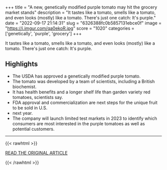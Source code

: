 +++
title = "A new, genetically modified purple tomato may hit the grocery market stands"
description = "It tastes like a tomato, smells like a tomato, and even looks (mostly) like a tomato. There's just one catch: It's purple."
date = "2022-09-17 21:14:31"
slug = "6326388fc0b5857131ebce0f"
image = "https://i.imgur.com/qa0ekoR.jpg"
score = "1020"
categories = ['genetically', 'purple', 'grocery']
+++

It tastes like a tomato, smells like a tomato, and even looks (mostly) like a tomato. There's just one catch: It's purple.

## Highlights

- The USDA has approved a genetically modified purple tomato.
- The tomato was developed by a team of scientists, including a British biochemist.
- It has health benefits and a longer shelf life than garden variety red tomatoes, scientists say.
- FDA approval and commercialization are next steps for the unique fruit to be sold in U.S.
- next year.
- The company will launch limited test markets in 2023 to identify which consumers are most interested in the purple tomatoes as well as potential customers.

---

{{< rawhtml >}}
  <p class="article-category">
    <a target="_blank" href="https://www.cnn.com/2022/09/17/business-food/purple-tomato-gmo-scn-trnd/index.html">READ THE ORIGINAL ARTICLE</a>
  </p>
{{< /rawhtml >}}

